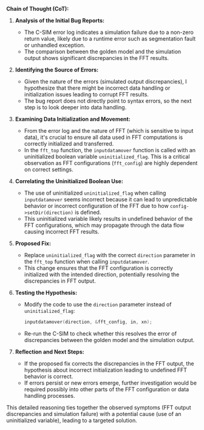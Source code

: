 **Chain of Thought (CoT):**

1. **Analysis of the Initial Bug Reports:**
   - The C-SIM error log indicates a simulation failure due to a non-zero return value, likely due to a runtime error such as segmentation fault or unhandled exception.
   - The comparison between the golden model and the simulation output shows significant discrepancies in the FFT results.

2. **Identifying the Source of Errors:**
   - Given the nature of the errors (simulated output discrepancies), I hypothesize that there might be incorrect data handling or initialization issues leading to corrupt FFT results.
   - The bug report does not directly point to syntax errors, so the next step is to look deeper into data handling.

3. **Examining Data Initialization and Movement:**
   - From the error log and the nature of FFT (which is sensitive to input data), it's crucial to ensure all data used in FFT computations is correctly initialized and transferred.
   - In the `fft_top` function, the `inputdatamover` function is called with an uninitialized boolean variable `uninitialized_flag`. This is a critical observation as FFT configurations (`fft_config`) are highly dependent on correct settings.

4. **Correlating the Uninitialized Boolean Use:**
   - The use of uninitialized `uninitialized_flag` when calling `inputdatamover` seems incorrect because it can lead to unpredictable behavior or incorrect configuration of the FFT due to how `config->setDir(direction)` is defined.
   - This uninitialized variable likely results in undefined behavior of the FFT configurations, which may propagate through the data flow causing incorrect FFT results.

5. **Proposed Fix:**
   - Replace `uninitialized_flag` with the correct `direction` parameter in the `fft_top` function when calling `inputdatamover`.
   - This change ensures that the FFT configuration is correctly initialized with the intended direction, potentially resolving the discrepancies in FFT output.

6. **Testing the Hypothesis:**
   - Modify the code to use the `direction` parameter instead of `uninitialized_flag`:
     ```cpp
     inputdatamover(direction, &fft_config, in, xn);
     ```
   - Re-run the C-SIM to check whether this resolves the error of discrepancies between the golden model and the simulation output.

7. **Reflection and Next Steps:**
   - If the proposed fix corrects the discrepancies in the FFT output, the hypothesis about incorrect initialization leading to undefined FFT behavior is correct.
   - If errors persist or new errors emerge, further investigation would be required possibly into other parts of the FFT configuration or data handling processes.

This detailed reasoning ties together the observed symptoms (FFT output discrepancies and simulation failure) with a potential cause (use of an uninitialized variable), leading to a targeted solution.